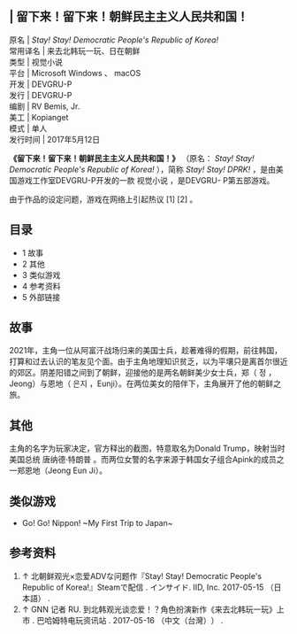 |  留下来！留下来！朝鲜民主主义人民共和国！  
---  
原名  |  _Stay! Stay! Democratic People's Republic of Korea!_  
常用译名  |  来去北韩玩一玩、日在朝鲜   
类型  |  视觉小说   
平台  |  Microsoft Windows  、  macOS   
开发  |  DEVGRU-P   
发行  |  DEVGRU-P   
编剧  |  RV Bemis, Jr.   
美工  |  Kopianget   
模式  |  单人   
发行时间  |  2017年5月12日   
  
**《留下来！留下来！朝鲜民主主义人民共和国！》** （原名： _Stay! Stay! Democratic People's Republic of
Korea!_ ），简称 _Stay! Stay! DPRK!_ ，是由美国游戏工作室DEVGRU-P开发的一款  视觉小说  ，是DEVGRU-
P第五部游戏。

由于作品的设定问题，游戏在网络上引起热议  [1]  [2]  。

##  目录

  * 1  故事 
  * 2  其他 
  * 3  类似游戏 
  * 4  参考资料 
  * 5  外部链接 

##  故事

2021年，主角一位从阿富汗战场归来的美国士兵，趁著难得的假期，前往韩国，打算和过去认识的笔友见个面。由于主角地理知识贫乏，以为平壤只是离首尔很近的郊区。阴差阳错之间到了朝鲜，迎接他的是两名朝鲜美少女士兵，郑（
정  ，Jeong）与恩地（  은지  ，Eunji）。在两位美女的陪伴下，主角展开了他的朝鲜之旅。

##  其他

主角的名字为玩家决定，官方释出的截图，特意取名为Donald Trump，映射当时美国总统  唐纳德·特朗普
。而两位女警的名字来源于韩国女子组合Apink的成员之一郑恩地（Jeong Eun Ji）。

##  类似游戏

  * Go! Go! Nippon! ~My First Trip to Japan~ 

##  参考资料

  1. ↑  北朝鲜观光×恋爱ADVな问题作『Stay! Stay! Democratic People's Republic of Korea!』Steamで配信  . インサイド. IID, Inc. 2017-05-15  （日本語）  . 
  2. ↑  GNN 记者 RU.  到北韩观光谈恋爱！？角色扮演新作《来去北韩玩一玩》上市  .  巴哈姆特电玩资讯站  . 2017-05-16  （中文（台灣）‎）  . 